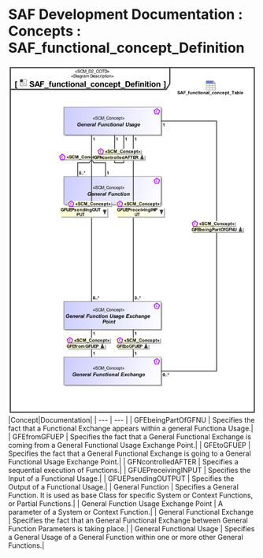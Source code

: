# SAF Development Documentation : Concepts : SAF_functional_concept_Definition 
![SAF_functional_concept_Definition.svg](./diagrams/SAF_functional_concept_Definition.svg)
|Concept|Documentation|
| --- | --- |
| GFEbeingPartOfGFNU | Specifies the fact that a Functional Exchange appears within a general Functiona Usage.|
| GFEfromGFUEP | Specifies the fact that a General Functional Exchange is coming from a General Functional Usage Exchange Point.|
| GFEtoGFUEP | Specifies the fact that a General Functional Exchange is going to a General Functional Usage Exchange Point.|
| GFNcontrolledAFTER | Specifies a sequential execution of Functions.|
| GFUEPreceivingINPUT | Specifies the Input of a Functional Usage.|
| GFUEPsendingOUTPUT | Specifies the Output of a Functional Usage.|
| General Function | Specifies a General Function. It is used as base Class for specific System or Context Functions, or Partial Functions.|
| General Function Usage Exchange Point | A parameter of a System or Context Function.|
| General Functional Exchange | Specifies the fact that an General Functional Exchange between General Function Parameters is taking place.|
| General Functional Usage | Specifies a General Usage of a General Function within  one or more other General Functions.|
